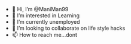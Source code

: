 - 👋 Hi, I’m @ManiMan99
- 👀 I’m interested in Learning 
- 🌱 I’m currently unemployed 
- 💞️ I’m looking to collaborate on life style hacks
- 📫 How to reach me...dont 

<!---
ManiMan99/ManiMan99 is a ✨ special ✨ repository because its `README.md` (this file) appears on your GitHub profile.
You can click the Preview link to take a look at your changes.
--->
